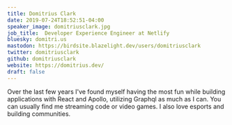 ```yaml
---
title: Domitrius Clark
date: 2019-07-24T18:52:51-04:00
speaker_image: domitriusclark.jpg
job_title:  Developer Experience Engineer at Netlify
bluesky: domitri.us
mastodon: https://birdsite.blazelight.dev/users/domitriusclark
twitter: domitriusclark
github: domitriusclark
website: https://domitrius.dev/
draft: false
---
```


Over the last few years I've found myself having the most fun while building applications with React and Apollo, utilizing Graphql as much as I can. You can usually find me streaming code or video games. I also love esports and building communities.

